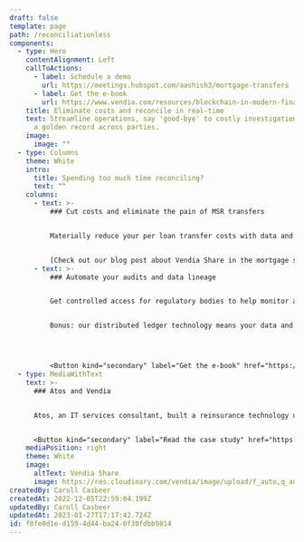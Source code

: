 ```yaml
---
draft: false
template: page
path: /reconciliationless
components:
  - type: Hero
    contentAlignment: Left
    callToActions:
      - label: Schedule a demo
        url: https://meetings.hubspot.com/aashish3/mortgage-transfers
      - label: Get the e-book
        url: https://www.vendia.com/resources/blockchain-in-modern-financial-services-2022
    title: Eliminate costs and reconcile in real-time
    text: Streamline operations, say 'good-bye' to costly investigations, and create
      a golden record across parties.
    image:
      image: ""
  - type: Columns
    theme: White
    intro:
      title: Spending too much time reconciling?
      text: ""
    columns:
      - text: >-
          ### Cut costs and eliminate the pain of MSR transfers


          Materially reduce your per loan transfer costs with data and file automation. Free up your team's time with ledgered data and file workflows that reduce errors and preserve a golden record for all your loan servicing needs.


          [Check out our blog post about Vendia Share in the mortgage servicing industry](https://www.vendia.com/blog/fintech-innovation-mortgage-servicing)
      - text: >-
          ### Automate your audits and data lineage


          Get controlled access for regulatory bodies to help monitor and verify compliance.


          Bonus: our distributed ledger technology means your data and files are traceable. Gain confidence in knowing who changed what and when.




          <Button kind="secondary" label="Get the e-book" href="https://vendia.com/resources/blockchain-in-modern-financial-services-2022" />
  - type: MediaWithText
    text: >-
      ### Atos and Vendia


      Atos, an IT services consultant, built a reinsurance technology using Vendia Share to provide a golden record across insurers.


      <Button kind="secondary" label="Read the case study" href="https://www.vendia.com/blog/atos-success-story" />
    mediaPosition: right
    theme: White
    image:
      altText: Vendia Share
      image: https://res.cloudinary.com/vendia/image/upload/f_auto,q_auto/c_fill,w_1200/v1666829792/user-images.githubusercontent.com..107442245..198142583-7df66b47-19d7-404f-a78e-8b0443f57804.png
createdBy: Caroll Casbeer
createdAt: 2022-12-05T22:59:04.199Z
updatedBy: Caroll Casbeer
updatedAt: 2023-01-27T17:17:42.724Z
id: f8fe0d1e-d159-4d44-ba24-0f30fdbb9814
---
```

